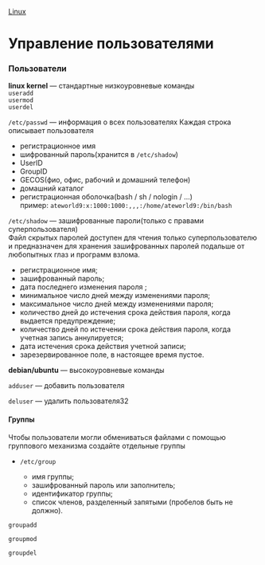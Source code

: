 [Linux](./Linux.md)

# Управление пользователями

### Пользователи

**linux kernel** — стандартные низкоуровневые команды  
 `useradd`  
 `usermod`  
 `userdel`

`/etc/passwd` — информация о всех пользователях
Каждая строка описывает пользователя

- регистрационное имя
- шифрованный пароль(хранится в `/etc/shadow`)
- UserID
- GroupID
- GECOS(фио, офис, рабочий и домашний телефон)
- домашний каталог
- регистрационная оболочка(bash / sh / nologin / …)  
  пример: `ateworld9:x:1000:1000:,,,:/home/ateworld9:/bin/bash`

`/etc/shadow` — зашифрованные пароли(только с правами суперпользователя)  
Файл скрытых паролей доступен для чтения только суперпользователю и предназначен для хранения зашифрованных паролей подальше от любопытных глаз и программ взлома.

- регистрационное имя;
- зашифрованный пароль;
- дата последнего изменения пароля ;
- минимальное число дней между изменениями пароля;
- максимальное число дней между изменениями пароля;
- количество дней до истечения срока действия пароля, когда выдается предупреждение;
- количество дней по истечении срока действия пароля, когда учетная запись аннулируется;
- дата истечения срока действия учетной записи;
- зарезервированное поле, в настоящее время пустое.

**debian/ubuntu** — высокоуровневые команды

`adduser` — добавить пользователя

`deluser` — удалить пользователя32

#### Группы

Чтобы пользователи могли обмениваться файлами с помощью группового механизма создайте отдельные группы

- `/etc/group`

  - имя группы;
  - зашифрованный пароль или заполнитель;
  - идентификатор группы;
  - список членов, разделенный запятыми (пробелов быть не должно).

`groupadd`

`groupmod`

`groupdel`
